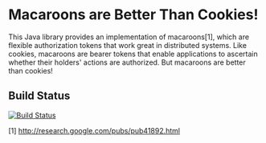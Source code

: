 Macaroons are Better Than Cookies!
==================================

This Java library provides an implementation of macaroons[1], which are flexible
authorization tokens that work great in distributed systems.  Like cookies,
macaroons are bearer tokens that enable applications to ascertain whether their
holders' actions are authorized.  But macaroons are better than cookies!

Build Status
--------------------

[![Build Status](https://travis-ci.org/nitram509/jmacaroons.png?branch=master)](https://travis-ci.org/nitram509/jmacaroons)


[1] http://research.google.com/pubs/pub41892.html
